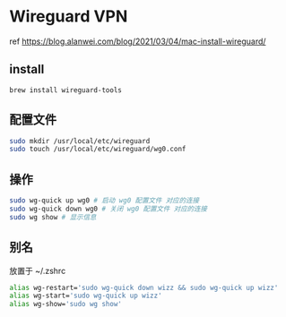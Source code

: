 # Wireguard VPN

ref <https://blog.alanwei.com/blog/2021/03/04/mac-install-wireguard/>

## install

`brew install wireguard-tools`

## 配置文件

```sh
sudo mkdir /usr/local/etc/wireguard
sudo touch /usr/local/etc/wireguard/wg0.conf
```

## 操作

```sh
sudo wg-quick up wg0 # 启动 wg0 配置文件 对应的连接
sudo wg-quick down wg0 # 关闭 wg0 配置文件 对应的连接
sudo wg show # 显示信息
```

## 别名

放置于 ~/.zshrc

```sh
alias wg-restart='sudo wg-quick down wizz && sudo wg-quick up wizz'
alias wg-start='sudo wg-quick up wizz'
alias wg-show='sudo wg show'
```
